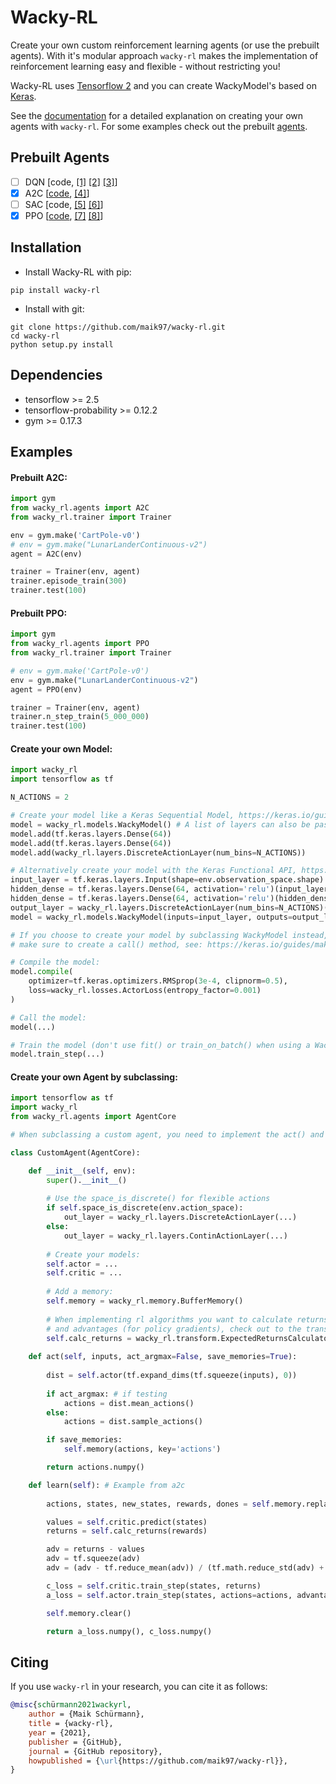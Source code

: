 # Wacky-RL

Create your own custom reinforcement learning agents (or use the prebuilt agents).
With it's modular approach `wacky-rl` makes the implementation of reinforcement learning easy and flexible - without restricting you!

Wacky-RL uses [Tensorflow 2](https://www.tensorflow.org/install) and you can create WackyModel's based on [Keras](https://keras.io/).

See the [documentation](https://wacky-rl.rtfd.io) for a detailed explanation on creating your own agents with `wacky-rl`.
For some examples check out the prebuilt [agents](https://github.com/maik97/wacky-rl/tree/master/wacky_rl/agents).

## Prebuilt Agents

- [ ] DQN 
  [code,
  [[1]](http://arxiv.org/abs/1312.5602)
  [[2]](https://www.nature.com/articles/nature14236)
  [[3]](http://arxiv.org/abs/1509.06461)]
- [x] A2C 
  [[code](https://github.com/maik97/wacky-rl/blob/master/wacky_rl/agents/a2c.py),
  [[4]](https://arxiv.org/abs/1602.01783)]
- [ ] SAC [code,
  [[5]](https://arxiv.org/pdf/1801.01290.pdf)
  [[6]](https://arxiv.org/pdf/1812.05905.pdf)]
- [x] PPO [[code](https://github.com/maik97/wacky-rl/blob/master/wacky_rl/agents/ppo.py),
  [[7]](https://arxiv.org/abs/1707.06347)
  [[8]](http://proceedings.mlr.press/v37/schulman15.pdf)]

## Installation

- Install Wacky-RL with pip:

```
pip install wacky-rl
```

- Install with git:

```
git clone https://github.com/maik97/wacky-rl.git
cd wacky-rl
python setup.py install
```

## Dependencies

- tensorflow >= 2.5
- tensorflow-probability >= 0.12.2
- gym >= 0.17.3

## Examples

#### Prebuilt A2C:
```python
import gym
from wacky_rl.agents import A2C
from wacky_rl.trainer import Trainer

env = gym.make('CartPole-v0')
# env = gym.make("LunarLanderContinuous-v2")
agent = A2C(env)

trainer = Trainer(env, agent)
trainer.episode_train(300)
trainer.test(100)
```

#### Prebuilt PPO:
```python
import gym
from wacky_rl.agents import PPO
from wacky_rl.trainer import Trainer

# env = gym.make('CartPole-v0')
env = gym.make("LunarLanderContinuous-v2")
agent = PPO(env)

trainer = Trainer(env, agent)
trainer.n_step_train(5_000_000)
trainer.test(100)
```

#### Create your own Model:
```python
import wacky_rl
import tensorflow as tf

N_ACTIONS = 2

# Create your model like a Keras Sequential Model, https://keras.io/guides/sequential_model/
model = wacky_rl.models.WackyModel() # A list of layers can also be passed directly
model.add(tf.keras.layers.Dense(64))
model.add(tf.keras.layers.Dense(64))
model.add(wacky_rl.layers.DiscreteActionLayer(num_bins=N_ACTIONS))

# Alternatively create your model with the Keras Functional API, https://keras.io/guides/functional_api/
input_layer = tf.keras.layers.Input(shape=env.observation_space.shape)
hidden_dense = tf.keras.layers.Dense(64, activation='relu')(input_layer)
hidden_dense = tf.keras.layers.Dense(64, activation='relu')(hidden_dense)
output_layer = wacky_rl.layers.DiscreteActionLayer(num_bins=N_ACTIONS)(hidden_dense)
model = wacky_rl.models.WackyModel(inputs=input_layer, outputs=output_layer)

# If you choose to create your model by subclassing WackyModel instead,
# make sure to create a call() method, see: https://keras.io/guides/making_new_layers_and_models_via_subclassing/

# Compile the model:
model.compile(
    optimizer=tf.keras.optimizers.RMSprop(3e-4, clipnorm=0.5),
    loss=wacky_rl.losses.ActorLoss(entropy_factor=0.001)
)

# Call the model:
model(...)

# Train the model (don't use fit() or train_on_batch() when using a WackyLoss):
model.train_step(...)
```

#### Create your own Agent by subclassing:

```python
import tensorflow as tf
import wacky_rl
from wacky_rl.agents import AgentCore

# When subclassing a custom agent, you need to implement the act() and learn() methods.

class CustomAgent(AgentCore):

    def __init__(self, env):
        super().__init__()
        
        # Use the space_is_discrete() for flexible actions
        if self.space_is_discrete(env.action_space):
            out_layer = wacky_rl.layers.DiscreteActionLayer(...)
        else:
            out_layer = wacky_rl.layers.ContinActionLayer(...)
        
        # Create your models:
        self.actor = ...
        self.critic = ...
        
        # Add a memory:
        self.memory = wacky_rl.memory.BufferMemory()
        
        # When implementing rl algorithms you want to calculate returns (for value functions)
        # and advantages (for policy gradients), check out to the transform folder more options.
        self.calc_returns = wacky_rl.transform.ExpectedReturnsCalculator()
        
    def act(self, inputs, act_argmax=False, save_memories=True):
        
        dist = self.actor(tf.expand_dims(tf.squeeze(inputs), 0))
        
        if act_argmax: # if testing
            actions = dist.mean_actions()
        else:
            actions = dist.sample_actions()

        if save_memories:
            self.memory(actions, key='actions')

        return actions.numpy()

    def learn(self): # Example from a2c
        
        actions, states, new_states, rewards, dones = self.memory.replay()

        values = self.critic.predict(states)
        returns = self.calc_returns(rewards)

        adv = returns - values
        adv = tf.squeeze(adv)
        adv = (adv - tf.reduce_mean(adv)) / (tf.math.reduce_std(adv) + 1e-8)

        c_loss = self.critic.train_step(states, returns)
        a_loss = self.actor.train_step(states, actions=actions, advantage=adv)

        self.memory.clear()

        return a_loss.numpy(), c_loss.numpy()
```

## Citing

If you use `wacky-rl` in your research, you can cite it as follows:

```bibtex
@misc{schürmann2021wackyrl,
    author = {Maik Schürmann},
    title = {wacky-rl},
    year = {2021},
    publisher = {GitHub},
    journal = {GitHub repository},
    howpublished = {\url{https://github.com/maik97/wacky-rl}},
}
```

